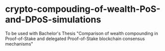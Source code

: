 # crypto-compouding-of-wealth-PoS-and-DPoS-simulations
To be used with Bachelor's Thesis "Comparison of wealth compounding in Proof-of-Stake and delegated Proof-of-Stake blockchain consensus mechanisms"
